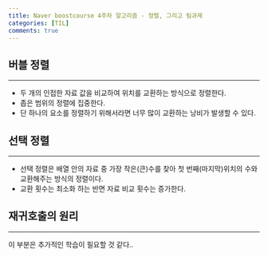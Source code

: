 ```yaml
---
title: Naver boostcourse 4주차 알고리즘 - 정렬, 그리고 팀과제
categories: [TIL]
comments: true
---
```


## 버블 정렬
---
- 두 개의 인접한 자료 값을 비교하여 위치를 교환하는 방식으로 정렬한다.
- 좁은 범위의 정렬에 집중한다.
- 단 하나의 요소를 정렬하기 위해서라면 너무 많이 교환하는 낭비가 발생할 수 있다.   

## 선택 정렬
---
- 선택 정렬은 배열 안의 자료 중 가장 작은(큰)수를 찾아 첫 번째(마지막)위치의 수와 교환해주는 방식의 정렬이다.
- 교환 횟수는 최소화 하는 반면 자료 비교 횟수는 증가한다.


## 재귀호출의 원리
---
이 부분은 추가적인 학습이 필요할 것 같다..   

